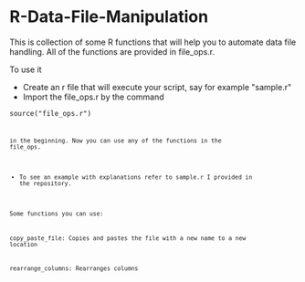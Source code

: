 # R-Data-File-Manipulation

This is collection of some R functions that will help you to automate data file handling. All of the functions are provided in file_ops.r. 

To use it

- Create an r file that will execute your script, say for example "sample.r"
- Import the file_ops.r by the command 

<code>source("file_ops.r")<code> 

in the beginning. Now you can use any of the functions in the file_ops.
- To see an example with explanations refer to sample.r I provided in the repository.

Some functions you can use:

copy_paste_file: Copies and pastes the file with a new name to a new location

rearrange_columns: Rearranges columns 
